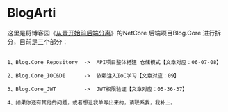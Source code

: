 # BlogArti
这里是将博客园《[从壹开始前后端分离](https://www.cnblogs.com/laozhang-is-phi/p/9495618.html#autoid-1-0-0)》的NetCore 后端项目Blog.Core 进行拆分，目前是三个部分：
```

1、Blog.Core_Repository  ->  API项目整体搭建 仓储模式【文章对应：06-07-08】

2、Blog.Core_IOC&DI      ->  依赖注入IoC学习【文章对应：09】

3、Blog.Core_JWT         ->  JWT权限验证【文章对应：05-36-37】

4、如果你还有其他的问题，或者想让我单写出来的，请联系我，我补上。

```
